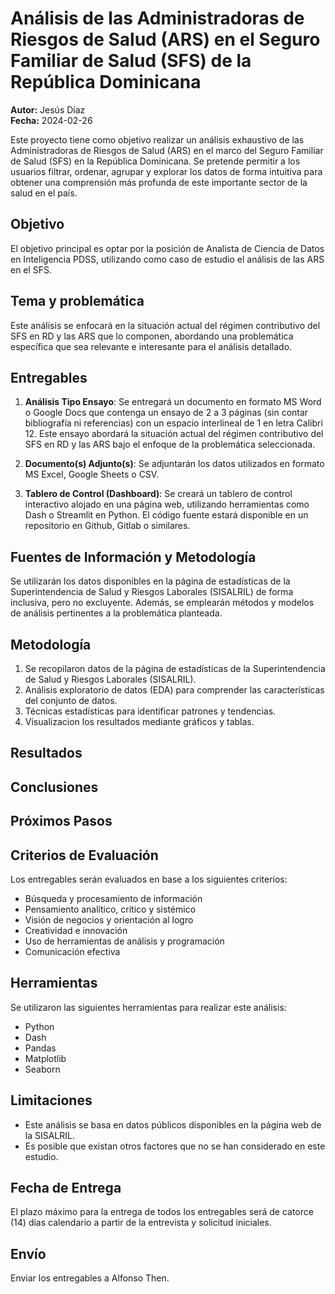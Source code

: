 # Análisis de las Administradoras de Riesgos de Salud (ARS) en el Seguro Familiar de Salud (SFS) de la República Dominicana

**Autor:** Jesús Díaz  
**Fecha:** 2024-02-26

Este proyecto tiene como objetivo realizar un análisis exhaustivo de las Administradoras de Riesgos de Salud (ARS) en el marco del Seguro Familiar de Salud (SFS) en la República Dominicana. Se pretende permitir a los usuarios filtrar, ordenar, agrupar y explorar los datos de forma intuitiva para obtener una comprensión más profunda de este importante sector de la salud en el país.



## Objetivo

El objetivo principal es optar por la posición de Analista de Ciencia de Datos en Inteligencia PDSS, utilizando como caso de estudio el análisis de las ARS en el SFS.

## Tema y problemática

Este análisis se enfocará en la situación actual del régimen contributivo del SFS en RD y las ARS que lo componen, abordando una problemática específica que sea relevante e interesante para el análisis detallado.

## Entregables

1. **Análisis Tipo Ensayo**: Se entregará un documento en formato MS Word o Google Docs que contenga un ensayo de 2 a 3 páginas (sin contar bibliografía ni referencias) con un espacio interlineal de 1 en letra Calibri 12. Este ensayo abordará la situación actual del régimen contributivo del SFS en RD y las ARS bajo el enfoque de la problemática seleccionada.

2. **Documento(s) Adjunto(s)**: Se adjuntarán los datos utilizados en formato MS Excel, Google Sheets o CSV.

3. **Tablero de Control (Dashboard)**: Se creará un tablero de control interactivo alojado en una página web, utilizando herramientas como Dash o Streamlit en Python. El código fuente estará disponible en un repositorio en Github, Gitlab o similares.

## Fuentes de Información y Metodología

Se utilizarán los datos disponibles en la página de estadísticas de la Superintendencia de Salud y Riesgos Laborales (SISALRIL) de forma inclusiva, pero no excluyente. Además, se emplearán métodos y modelos de análisis pertinentes a la problemática planteada.
## Metodología
1. Se recopilaron datos de la página de estadísticas de la Superintendencia de Salud y Riesgos Laborales (SISALRIL).
2. Análisis exploratorio de datos (EDA) para comprender las características del conjunto de datos.
3. Técnicas estadísticas para identificar patrones y tendencias.
4. Visualizacion los resultados mediante gráficos y tablas.

## Resultados


## Conclusiones

## Próximos Pasos

## Criterios de Evaluación

Los entregables serán evaluados en base a los siguientes criterios:

- Búsqueda y procesamiento de información
- Pensamiento analítico, crítico y sistémico
- Visión de negocios y orientación al logro
- Creatividad e innovación
- Uso de herramientas de análisis y programación
- Comunicación efectiva
## Herramientas
Se utilizaron las siguientes herramientas para realizar este análisis:
- Python
- Dash
- Pandas
- Matplotlib
- Seaborn

## Limitaciones
- Este análisis se basa en datos públicos disponibles en la página web de la SISALRIL.
- Es posible que existan otros factores que no se han considerado en este estudio.
## Fecha de Entrega

El plazo máximo para la entrega de todos los entregables será de catorce (14) días calendario a partir de la entrevista y solicitud iniciales.

## Envío

Enviar los entregables a Alfonso Then.

